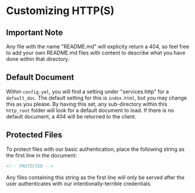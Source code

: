 # Customizing HTTP(S)

## Important Note

Any file with the name "README.md" will explicity return a 404, so feel free to add your own README.md files with content to describe what you have done within that directory.

## Default Document

Within `config.yml`, you will find a setting under "services.http" for a `default_doc`. The default setting for this is `index.html`, but you may change this as you please. By having this set, any sub-directory within this `http_root` folder will look for a default document to load. If there is no default document, a 404 will be returned to the client.

## Protected Files

To protect files with our basic authentication, place the following string as the first line in the document:

```html
<!-- PROTECTED -->
```

Any files containing this string as the first line will only be served after the user authenticates with our intentionally-terrible credentials.
